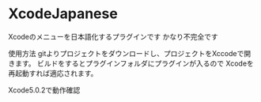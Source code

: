 XcodeJapanese
=============

Xcodeのメニューを日本語化するプラグインです
かなり不完全です

使用方法
gitよりプロジェクトをダウンロードし、プロジェクトをXccodeで開きます。
ビルドをするとプラグインフォルダにプラグインが入るので
Xcodeを再起動すれば適応されます。

Xcode5.0.2で動作確認

